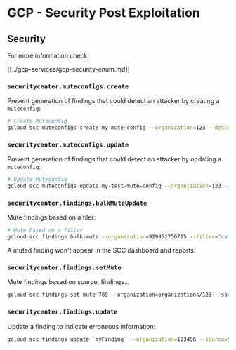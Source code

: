 # GCP - Security Post Exploitation

## Security

For more information check:

[[../gcp-services/gcp-security-enum.md]]

### `securitycenter.muteconfigs.create`

Prevent generation of findings that could detect an attacker by creating a `muteconfig`:

```bash
# Create Muteconfig
gcloud scc muteconfigs create my-mute-config --organization=123 --description="This is a test mute config" --filter="category=\"XSS_SCRIPTING\""
```

### `securitycenter.muteconfigs.update`

Prevent generation of findings that could detect an attacker by updating a `muteconfig`:

```bash
# Update Muteconfig
gcloud scc muteconfigs update my-test-mute-config --organization=123 --description="This is a test mute config" --filter="category=\"XSS_SCRIPTING\""
```

### `securitycenter.findings.bulkMuteUpdate`

Mute findings based on a filer:

```bash
# Mute based on a filter
gcloud scc findings bulk-mute --organization=929851756715 --filter="category=\"XSS_SCRIPTING\""
```

A muted finding won't appear in the SCC dashboard and reports.

### `securitycenter.findings.setMute`

Mute findings based on source, findings...

```bash
gcloud scc findings set-mute 789 --organization=organizations/123 --source=456 --mute=MUTED
```

### `securitycenter.findings.update`

Update a finding to indicate erroneous information:

```bash
gcloud scc findings update `myFinding` --organization=123456 --source=5678 --state=INACTIVE
```

